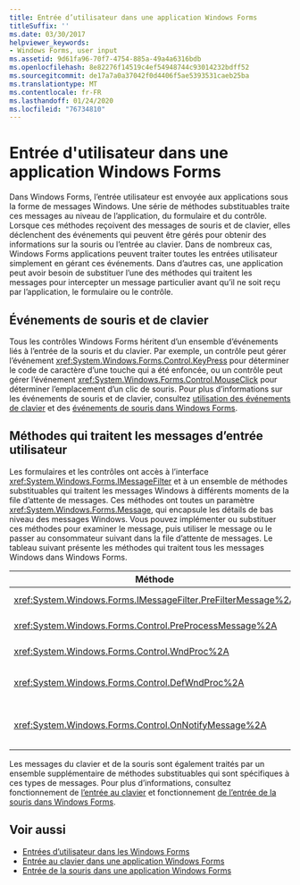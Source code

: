 ```yaml
---
title: Entrée d’utilisateur dans une application Windows Forms
titleSuffix: ''
ms.date: 03/30/2017
helpviewer_keywords:
- Windows Forms, user input
ms.assetid: 9d61fa96-70f7-4754-885a-49a4a6316bdb
ms.openlocfilehash: 8e82276f14519c4ef54948744c93014232bdff52
ms.sourcegitcommit: de17a7a0a37042f0d4406f5ae5393531caeb25ba
ms.translationtype: MT
ms.contentlocale: fr-FR
ms.lasthandoff: 01/24/2020
ms.locfileid: "76734810"
---
```

# <a name="user-input-in-a-windows-forms-application"></a>Entrée d'utilisateur dans une application Windows Forms
Dans Windows Forms, l’entrée utilisateur est envoyée aux applications sous la forme de messages Windows. Une série de méthodes substituables traite ces messages au niveau de l’application, du formulaire et du contrôle. Lorsque ces méthodes reçoivent des messages de souris et de clavier, elles déclenchent des événements qui peuvent être gérés pour obtenir des informations sur la souris ou l’entrée au clavier. Dans de nombreux cas, Windows Forms applications peuvent traiter toutes les entrées utilisateur simplement en gérant ces événements. Dans d’autres cas, une application peut avoir besoin de substituer l’une des méthodes qui traitent les messages pour intercepter un message particulier avant qu’il ne soit reçu par l’application, le formulaire ou le contrôle.  
  
## <a name="mouse-and-keyboard-events"></a>Événements de souris et de clavier  
 Tous les contrôles Windows Forms héritent d’un ensemble d’événements liés à l’entrée de la souris et du clavier. Par exemple, un contrôle peut gérer l’événement <xref:System.Windows.Forms.Control.KeyPress> pour déterminer le code de caractère d’une touche qui a été enfoncée, ou un contrôle peut gérer l’événement <xref:System.Windows.Forms.Control.MouseClick> pour déterminer l’emplacement d’un clic de souris. Pour plus d’informations sur les événements de souris et de clavier, consultez [utilisation des événements de clavier](using-keyboard-events.md) et des [événements de souris dans Windows Forms](mouse-events-in-windows-forms.md).  
  
## <a name="methods-that-process-user-input-messages"></a>Méthodes qui traitent les messages d’entrée utilisateur  
 Les formulaires et les contrôles ont accès à l’interface <xref:System.Windows.Forms.IMessageFilter> et à un ensemble de méthodes substituables qui traitent les messages Windows à différents moments de la file d’attente de messages. Ces méthodes ont toutes un paramètre <xref:System.Windows.Forms.Message>, qui encapsule les détails de bas niveau des messages Windows. Vous pouvez implémenter ou substituer ces méthodes pour examiner le message, puis utiliser le message ou le passer au consommateur suivant dans la file d’attente de messages. Le tableau suivant présente les méthodes qui traitent tous les messages Windows dans Windows Forms.  
  
|Méthode|Remarques|  
|------------|-----------|  
|<xref:System.Windows.Forms.IMessageFilter.PreFilterMessage%2A>|Cette méthode intercepte les messages Windows mis en file d’attente (également appelés) au niveau de l’application.|  
|<xref:System.Windows.Forms.Control.PreProcessMessage%2A>|Cette méthode intercepte les messages Windows au niveau du formulaire et du contrôle avant qu’ils aient été traités.|  
|<xref:System.Windows.Forms.Control.WndProc%2A>|Cette méthode traite les messages Windows au niveau du formulaire et du contrôle.|  
|<xref:System.Windows.Forms.Control.DefWndProc%2A>|Cette méthode effectue le traitement par défaut des messages Windows au niveau du formulaire et du contrôle. Cela fournit les fonctionnalités minimales d’une fenêtre.|  
|<xref:System.Windows.Forms.Control.OnNotifyMessage%2A>|Cette méthode intercepte les messages au niveau du formulaire et du contrôle, une fois qu’ils ont été traités. Le bit de style de <xref:System.Windows.Forms.ControlStyles.EnableNotifyMessage> doit être défini pour que cette méthode soit appelée.|  
  
 Les messages du clavier et de la souris sont également traités par un ensemble supplémentaire de méthodes substituables qui sont spécifiques à ces types de messages. Pour plus d’informations, consultez fonctionnement de [l’entrée au clavier](how-keyboard-input-works.md) et fonctionnement [de l’entrée de la souris dans Windows Forms](how-mouse-input-works-in-windows-forms.md).  
  
## <a name="see-also"></a>Voir aussi

- [Entrées d’utilisateur dans les Windows Forms](user-input-in-windows-forms.md)
- [Entrée au clavier dans une application Windows Forms](keyboard-input-in-a-windows-forms-application.md)
- [Entrée de la souris dans une application Windows Forms](mouse-input-in-a-windows-forms-application.md)
